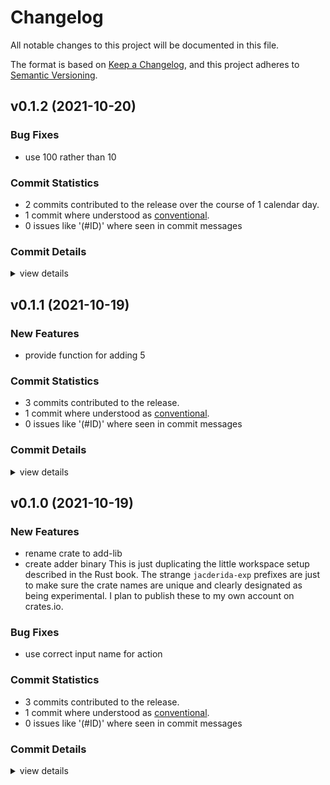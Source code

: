 # Changelog

All notable changes to this project will be documented in this file.

The format is based on [Keep a Changelog](https://keepachangelog.com/en/1.0.0/),
and this project adheres to [Semantic Versioning](https://semver.org/spec/v2.0.0.html).

## v0.1.2 (2021-10-20)

### Bug Fixes

 - <csr-id-c948e76811a17e3f7db4949c6dca5e372ce89d64/> use 100 rather than 10

### Commit Statistics

<csr-read-only-do-not-edit/>

 - 2 commits contributed to the release over the course of 1 calendar day.
 - 1 commit where understood as [conventional](https://www.conventionalcommits.org).
 - 0 issues like '(#ID)' where seen in commit messages

### Commit Details

<csr-read-only-do-not-edit/>

<details><summary>view details</summary>

 * **Uncategorized**
    - Release jacderida-exp2-add-lib v0.1.2, jacderida-exp2-adder v0.1.2 ([`e8af59d`](https://github.com/git//jacderida/workspace-release-exp.git/commit/e8af59deb08b86db555034fa158e147e5047e871))
    - use 100 rather than 10 ([`c948e76`](https://github.com/git//jacderida/workspace-release-exp.git/commit/c948e76811a17e3f7db4949c6dca5e372ce89d64))
</details>

## v0.1.1 (2021-10-19)

### New Features

 - <csr-id-55b9daf4c67dade31c2510f11cc741755b3f057d/> provide function for adding 5

### Commit Statistics

<csr-read-only-do-not-edit/>

 - 3 commits contributed to the release.
 - 1 commit where understood as [conventional](https://www.conventionalcommits.org).
 - 0 issues like '(#ID)' where seen in commit messages

### Commit Details

<csr-read-only-do-not-edit/>

<details><summary>view details</summary>

 * **Uncategorized**
    - Release jacderida-exp2-adder v0.1.1 ([`0ecd59e`](https://github.com/git//jacderida/workspace-release-exp.git/commit/0ecd59ef9e5aa8ec21b7d2e97494a34c5c3d5acd))
    - Release jacderida-exp2-add-lib v0.1.1, jacderida-exp2-adder v0.1.1 ([`633f876`](https://github.com/git//jacderida/workspace-release-exp.git/commit/633f876e400e5a74e841a0846cf51e18a312e6a2))
    - provide function for adding 5 ([`55b9daf`](https://github.com/git//jacderida/workspace-release-exp.git/commit/55b9daf4c67dade31c2510f11cc741755b3f057d))
</details>

## v0.1.0 (2021-10-19)

### New Features

 - <csr-id-9aecbb2e6a641e50fb1c97bfbc3fbca200dee7cb/> rename crate to add-lib
 - <csr-id-c71961b732d9146f08ea5f428e2fe75259b0d2e0/> create adder binary
   This is just duplicating the little workspace setup described in the Rust book. The strange
   `jacderida-exp` prefixes are just to make sure the crate names are unique and clearly designated as
   being experimental. I plan to publish these to my own account on crates.io.

### Bug Fixes

 - <csr-id-d17cf9b31d923d042767a8ddc2d77792bc4eb8ee/> use correct input name for action

### Commit Statistics

<csr-read-only-do-not-edit/>

 - 3 commits contributed to the release.
 - 1 commit where understood as [conventional](https://www.conventionalcommits.org).
 - 0 issues like '(#ID)' where seen in commit messages

### Commit Details

<csr-read-only-do-not-edit/>

<details><summary>view details</summary>

 * **Uncategorized**
    - Release jacderida-exp2-adder v0.1.0 ([`8e5b8ac`](https://github.com/git//jacderida/workspace-release-exp.git/commit/8e5b8ac45f09a553ba2ebfcca6b5485239a8eb57))
    - Release jacderida-exp2-add-lib v0.1.0, jacderida-exp2-adder v0.1.0 ([`e50bf48`](https://github.com/git//jacderida/workspace-release-exp.git/commit/e50bf48ad1bd954a3920e7ab6f0177f7955125dd))
    - rename crates to exp2 ([`1b64860`](https://github.com/git//jacderida/workspace-release-exp.git/commit/1b64860257581fd5a94ca87d1b674eefb97ece40))
</details>

